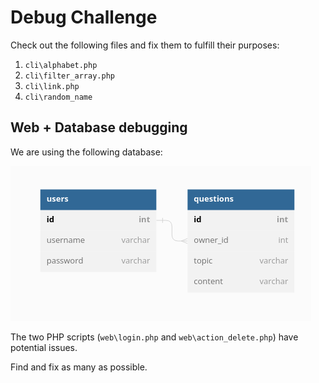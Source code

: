 # Debug Challenge

Check out the following files and fix them to fulfill their purposes:
1. `cli\alphabet.php`
2. `cli\filter_array.php`
3. `cli\link.php`
4. `cli\random_name`

## Web + Database debugging

We are using the following database:

![DB Diagram](diagram.png)
<!--
https://dbdiagram.io/

Table users {
  id int [pk,increment]
  username varchar
  password varchar
}
Table questions {
  id int [pk, increment] // auto-increment
  owner_id int
  topic varchar
  content varchar
}
Ref: questions.owner_id > users.id

-->

The two PHP scripts (`web\login.php` and `web\action_delete.php`) have potential issues.

Find and fix as many as possible.